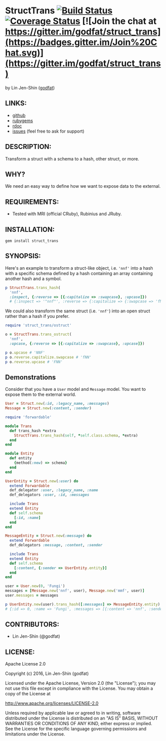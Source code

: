 # StructTrans [![Build Status](https://secure.travis-ci.org/godfat/struct_trans.png?branch=master)](http://travis-ci.org/godfat/struct_trans) [![Coverage Status](https://coveralls.io/repos/godfat/struct_trans/badge.png?branch=master)](https://coveralls.io/r/godfat/struct_trans?branch=master) [![Join the chat at https://gitter.im/godfat/struct_trans](https://badges.gitter.im/Join%20Chat.svg)](https://gitter.im/godfat/struct_trans)

by Lin Jen-Shin ([godfat](http://godfat.org))

## LINKS:

* [github](https://github.com/godfat/struct_trans)
* [rubygems](https://rubygems.org/gems/struct_trans)
* [rdoc](http://rdoc.info/github/godfat/struct_trans)
* [issues](https://github.com/godfat/struct_trans/issues) (feel free to ask for support)

## DESCRIPTION:

Transform a struct with a schema to a hash, other struct, or more.

## WHY?

We need an easy way to define how we want to expose data to the external.

## REQUIREMENTS:

* Tested with MRI (official CRuby), Rubinius and JRuby.

## INSTALLATION:

    gem install struct_trans

## SYNOPSIS:

Here's an example to transform a struct-like object, i.e. `'nnf'` into a hash
with a specific schema defined by a hash containing an array containing
another hash and a symbol.

``` ruby
p StructTrans.trans_hash(
  'nnf',
  :inspect, {:reverse => [{:capitalize => :swapcase}, :upcase]})
  # {:inspect => '"nnf"', :reverse => {:capitalize => {:swapcase => 'fNN'}, :upcase => 'FNN'}}
```

We could also transform the same struct (i.e. `'nnf'`) into an open struct
rather than a hash if you prefer.

``` ruby
require 'struct_trans/ostruct'

o = StructTrans.trans_ostruct(
  'nnf',
  :upcase, {:reverse => [{:capitalize => :swapcase}, :upcase]})

p o.upcase # 'NNF'
p o.reverse.capitalize.swapcase # 'fNN'
p o.reverse.upcase # 'FNN'
```

## Demonstrations

Consider that you have a `User` model and `Message` model.
You want to expose them to the external world.

``` ruby
User = Struct.new(:id, :legacy_name, :messages)
Message = Struct.new(:content, :sender)

require 'forwardable'

module Trans
  def trans_hash *extra
    StructTrans.trans_hash(self, *self.class.schema, *extra)
  end
end

module Entity
  def entity
    {method(:new) => schema}
  end
end

UserEntity = Struct.new(:user) do
  extend Forwardable
  def_delegator :user, :legacy_name, :name
  def_delegators :user, :id, :messages

  include Trans
  extend Entity
  def self.schema
    [:id, :name]
  end
end

MessageEntity = Struct.new(:message) do
  extend Forwardable
  def_delegators :message, :content, :sender

  include Trans
  extend Entity
  def self.schema
    [:content, {:sender => UserEntity.entity}]
  end
end

user = User.new(0, 'Fungi')
messages = [Message.new('nnf', user), Message.new('mmf', user)]
user.messages = messages

p UserEntity.new(user).trans_hash([:messages] => MessageEntity.entity)
# {:id => 0, :name => 'Fungi', :messages => [{:content => 'nnf', :sender => {:id => 0, :name => 'Fungi'}}, {:content => 'mmf', :sender => {:id => 0, :name => 'Fungi'}}]}
```

## CONTRIBUTORS:

* Lin Jen-Shin (@godfat)

## LICENSE:

Apache License 2.0

Copyright (c) 2016, Lin Jen-Shin (godfat)

Licensed under the Apache License, Version 2.0 (the "License");
you may not use this file except in compliance with the License.
You may obtain a copy of the License at

<http://www.apache.org/licenses/LICENSE-2.0>

Unless required by applicable law or agreed to in writing, software
distributed under the License is distributed on an "AS IS" BASIS,
WITHOUT WARRANTIES OR CONDITIONS OF ANY KIND, either express or implied.
See the License for the specific language governing permissions and
limitations under the License.
